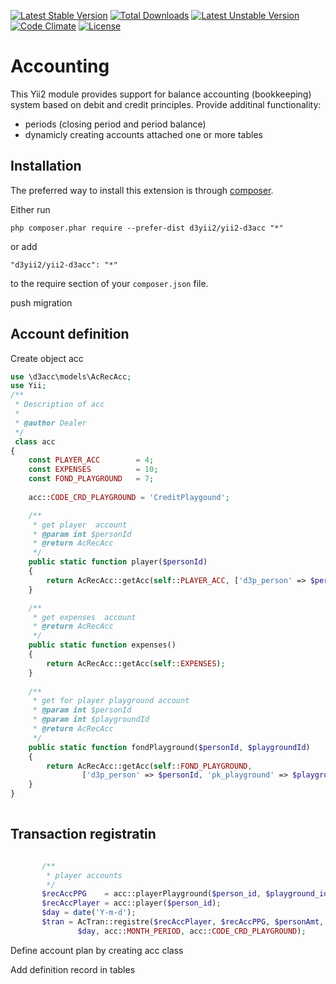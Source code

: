 [![Latest Stable Version](https://poser.pugx.org/d3yii2/yii2-d3acc/v/stable)](https://packagist.org/packages/d3yii2/yii2-d3acc)
[![Total Downloads](https://poser.pugx.org/d3yii2/yii2-d3acc/downloads)](https://packagist.org/packages/d3yii2/yii2-d3acc)
[![Latest Unstable Version](https://poser.pugx.org/d3yii2/yii2-d3acc/v/unstable)](https://packagist.org/packages/d3yii2/yii2-d3acc)
[![Code Climate](https://img.shields.io/codeclimate/github/d3yii2/yii2-d3acc.svg)](https://codeclimate.com/github/d3yii2/yii2-d3acc)
[![License](https://poser.pugx.org/d3yii2/yii2-d3acc/license)](https://packagist.org/packages/d3yii2/yii2-d3acc)

Accounting
==========
This Yii2 module provides support for balance accounting (bookkeeping) system based on debit and credit principles.
Provide additinal functionality:
* periods (closing period and period balance)
* dynamicly creating accounts attached one or more tables

Installation
------------

The preferred way to install this extension is through [composer](http://getcomposer.org/download/).

Either run

```
php composer.phar require --prefer-dist d3yii2/yii2-d3acc "*"
```

or add

```
"d3yii2/yii2-d3acc": "*"
```

to the require section of your `composer.json` file.

push migration

Account definition
------------------

Create object acc

```php
use \d3acc\models\AcRecAcc;
use Yii;
/**
 * Description of acc
 *
 * @author Dealer
 */
 class acc
{
    const PLAYER_ACC        = 4;
    const EXPENSES          = 10;
    const FOND_PLAYGROUND   = 7;
    
    acc::CODE_CRD_PLAYGROUND = 'CreditPlaygound';

    /**
     * get player  account
     * @param int $personId
     * @return AcRecAcc
     */
    public static function player($personId)
    {
        return AcRecAcc::getAcc(self::PLAYER_ACC, ['d3p_person' => $personId]);
    }

    /**
     * get expenses  account
     * @return AcRecAcc
     */
    public static function expenses()
    {
        return AcRecAcc::getAcc(self::EXPENSES);
    }
    
    /**
     * get for player playground account
     * @param int $personId
     * @param int $playgroundId
     * @return AcRecAcc
     */
    public static function fondPlayground($personId, $playgroundId)
    {
        return AcRecAcc::getAcc(self::FOND_PLAYGROUND,
                ['d3p_person' => $personId, 'pk_playground' => $playgroundId]);
    }    
}
 
```

Transaction registratin
------------------------

```php

       /**
        * player accounts
        */
       $recAccPPG    = acc::playerPlayground($person_id, $playground_id);
       $recAccPlayer = acc::player($person_id);
       $day = date('Y-m-d');
       $tran = AcTran::registre($recAccPlayer, $recAccPPG, $personAmt,
               $day, acc::MONTH_PERIOD, acc::CODE_CRD_PLAYGROUND);


```

Define account plan by creating acc class

Add definition record in tables
